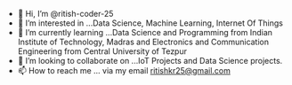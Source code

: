 - 👋 Hi, I’m @ritish-coder-25
- 👀 I’m interested in ...Data Science, Machine Learning, Internet Of Things
- 🌱 I’m currently learning ...Data Science and Programming from Indian Institute of Technology, Madras and Electronics and Communication Engineering from Central University of Tezpur
- 💞️ I’m looking to collaborate on ...IoT Projects and Data Science projects.
- 📫 How to reach me ... via my email ritishkr25@gmail.com

<!---
ritish-coder-25/ritish-coder-25 is a ✨ special ✨ repository because its `README.md` (this file) appears on your GitHub profile.
You can click the Preview link to take a look at your changes.
--->
